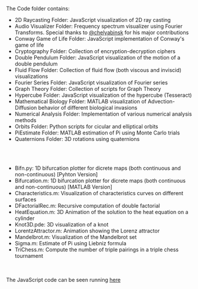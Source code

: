 The Code folder contains:

- 2D Raycasting Folder: JavaScript visualization of 2D ray casting
- Audio Visualizer Folder: Frequency spectrum visualizer using Fourier Transforms. Special thanks to [@chelyabinsk](https://github.com/chelyabinsk) for his major contributions
- Conway Game of Life Folder: JavaScript implementation of Conway's game of life
- Cryptography Folder: Collection of encryption-decryption ciphers
- Double Pendulum Folder: JavaScript visualization of the motion of a double pendulum
- Fluid Flow Folder: Collection of fluid flow (both viscous and inviscid) visualizations
- Fourier Series Folder: JavaScript visualization of Fourier series 
- Graph Theory Folder: Collection of scripts for Graph Theory
- Hypercube Folder: JavaScript visualization of the hypercube (Tesseract)
- Mathematical Biology Folder: MATLAB visualization of Advection-Diffusion behavior of different biological invasions 
- Numerical Analysis Folder: Implementation of various numerical analysis methods
- Orbits Folder: Python scripts for cicular and elliptical orbits
- PiEstimate Folder: MATLAB estimation of Pi using Monte Carlo trials
- Quaternions Folder: 3D rotations using quaternions 

<br/><br/>
- Bifn.py: 1D bifurcation plotter for dicrete maps (both continuous and non-continuous) [Pyhton Version]
- Bifurcation.m: 1D bifurcation plotter for dicrete maps (both continuous and non-continuous) [MATLAB Version]
- Characteristics.m: Visualization of characteristics curves on different surfaces
- DFactorialRec.m: Recursive computation of double factorial
- HeatEquation.m: 3D Animation of the solution to the heat equation on a cylinder
- Knot3D.pde: 3D visualization of a knot 
- LorentzAttractor.m: Animation showing the Lorenz attractor 
- Mandelbrot.m: Visualization of the Mandelbrot set
- Sigma.m: Estimate of Pi using Liebniz formula
- TriChess.m: Compute the number of triple pairings in a triple chess tournament

<br/><br/>
The  JavaScript code can be seen running [here](https://bambooflower.github.io/Math-Scripts/)

